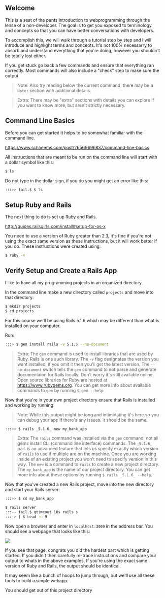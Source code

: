 ## Welcome

This is a seat of the pants introduction to webprogramming through the lense of a non-developer. The goal is to get you exposed to terminology and concepts so that you can have better conversations with developers.

To accomplish this, we will walk through a tutorial step by step and I will introduce and highlight terms and concepts. It's not 100% necessarry to absorb and understand everything that you're doing, however you shouldn't be totally lost either.

If you get stuck go back a few commands and ensure that everything ran correctly. Most commands will also include a "check" step to make sure the output.

> Note: Also try reading below the current command, there may be a `Note:` section with additional details.

> Extra: There may be "extra" sections with details you can explore if you want to know more, but aren't strictly necessary.

## Command Line Basics

Before you can get started it helps to be somewhat familiar with the command line.

https://www.schneems.com/post/26569696837/command-line-basics

All instructions that are meant to be run on the command line will start with a dollar symbol like this:

```sh
$ ls
```

Do not type in the dollar sign, if you do you might get an error like this:

```sh
:::>> fail.$ $ ls
```

## Setup Ruby and Rails

The next thing to do is set up Ruby and Rails.

http://guides.railsgirls.com/install#setup-for-os-x

You need to use a version of Ruby greater than 2.3, it's fine if you're not using the exact same version as these instructions, but it will work better if you do. These instructions were created using:

```sh
$ ruby -v
```

## Verify Setup and Create a Rails App

I like to have all my programming projects in an organized directory.

In the command line make a new directory called `projects` and move into that directory:

```sh
$ mkdir projects
$ cd projects
```

For this course we'll be using Rails 5.1.6 which may be different than what is installed on your computer.

Run:

```sh
:::> $ gem install rails -v 5.1.6 --no-document
```

> Extra: The `gem` command is used to install libraries that are used by Ruby. Rails is one such library. The `-v` flag designates the version you want installed, if you omit it then you'll get the latest version. The `--no-document` switch tells the `gem` command to not parse and generate documentaion for Rails locally. Don't worry it's still available online. Open source libraries for Ruby are hosted at https://www.rubygems.org. You can get more info about available commands to `gem` by running `$ gem --help`

Now that you're in your own project directory ensure that Rails is installed and working by running:

> Note: While this output might be long and intimidating it's here so you can debug your app if there's any issues. It should be the same.

```sh
:::>> $ rails _5.1.6_ new my_bank_app
```

 > Extra: The `rails` command was installed via the `gem` command, not all gems install CLI (command line interface) commands. The `_5.1.6_` part is an advanced feature that lets us specify exactly which version of `rails` to use if multiple are on the machine. Once you are working inside of an existing project you won't need to specify version in this way. The `new` is a command to `rails` to create a new project directory. The `my_bank_app` is the name of our project directory. You can get more info about these options by running `$ rails _5.1.6_ --help`.


Now that you've created a new Rails project, move into the new directory and start your Rails server:

```sh
:::>> $ cd my_bank_app
```

```sh
$ rails server
:::-- fail.$ gtimeout 10s rails s
:::-> | $ head -n 9
```

Now open a browser and enter in `localhost:3000` in the address bar. You should see a webpage that looks like this:

![](https://www.dropbox.com/s/ozhx3u7pa5fswah/Screenshot%202018-03-29%2015.02.38.png?raw=1)

If you see that page, congrats you did the hardest part which is getting started. If you didn't then carefully re-trace instructions and compare your output to whats in the above examples. If you're using the exact same version of Ruby and Rails, the output should be identical.

It may seem like a bunch of hoops to jump through, but we'll use all these tools to build a simple webapp.

You should get out of this project directory
